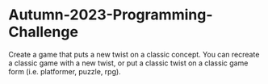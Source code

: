# Autumn-2023-Programming-Challenge
Create a game that puts a new twist on a classic concept. You can recreate a classic game with a new twist, or put a classic twist on a classic game form (i.e. platformer, puzzle, rpg).
